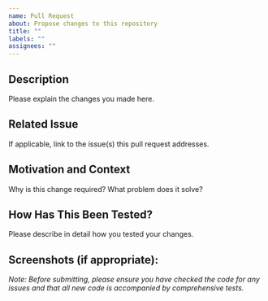```yaml
---
name: Pull Request
about: Propose changes to this repository
title: ""
labels: ""
assignees: ""
---
```


## Description

Please explain the changes you made here.

## Related Issue

If applicable, link to the issue(s) this pull request addresses.

## Motivation and Context

Why is this change required? What problem does it solve?

## How Has This Been Tested?

Please describe in detail how you tested your changes.

## Screenshots (if appropriate):

_Note: Before submitting, please ensure you have checked the code for any issues and that all new code is accompanied by comprehensive tests._

